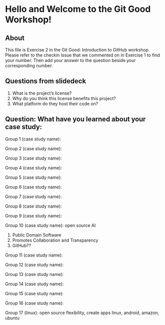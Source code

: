 # Hello and Welcome to the Git Good Workshop! 

## About 

This file is Exercise 2 in the Git Good: Introduction to GitHub workshop. 
Please refer to the checkin Issue that we commented on in Exercise 1 to find your number. Then add your answer to the question beside your corresponding number.

## Questions from slidedeck
1. What is the project’s license?
2. Why do you think this license benefits this project?
3. What platform do they host their code on?

## Question: What have you learned about your case study:

Group 1 (case study name):


Group 2 (case study name):


Group 3 (case study name):


Group 4 (case study name):


Group 5 (case study name): 


Group 6 (case study name):


Group 7 (case study name):


Group 8 (case study name):


Group 9 (case study name):


Group 10 (case study name): 
open source AI
1. Public Domain Software
2. Promotes Collaboration and Transparency
3. GitHub??

Group 11 (case study name):


Group 12 (case study name):


Group 13 (case study name):


Group 14 (case study name):


Group 15 (case study name): 


Group 16 (case study name):


Group 17 (linux):
open source
flexibility, create apps
linux, android, amazon, ubuntu



